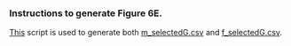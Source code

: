### Instructions to generate Figure 6E.
[This](https://github.com/dvalenzano/Interactive-Sessions/blob/master/09-Dec-2014.py) script is used to generate 
both [m_selectedG.csv](https://github.com/dvalenzano/Fig6/blob/master/m_selectedG.csv) and [f_selectedG.csv](https://github.com/dvalenzano/Fig6/blob/master/f_selectedG.csv). 
